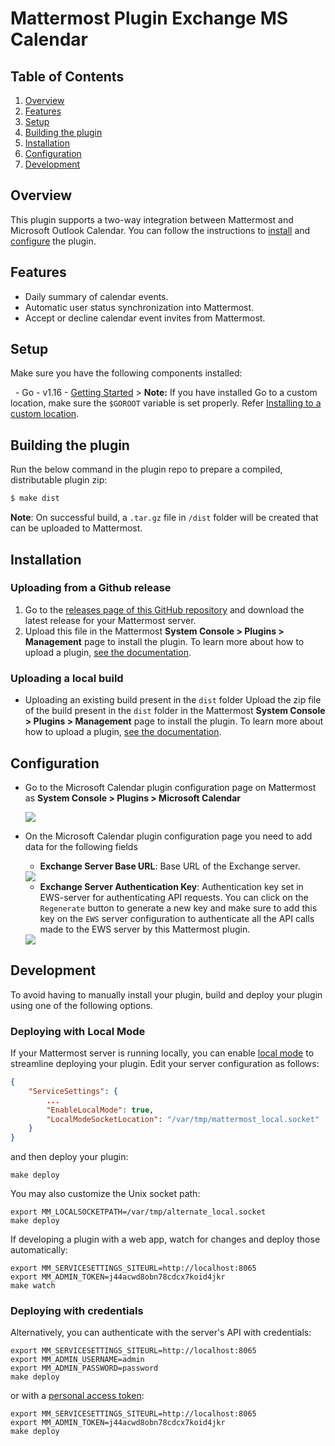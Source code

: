 # Mattermost Plugin Exchange MS Calendar

## Table of Contents

1. [Overview](#overview)
2. [Features](#features)
3. [Setup](#setup)
4. [Building the plugin](#building-the-plugin)
5. [Installation](#installation)
6. [Configuration](#configuration)
7. [Development](#development)

## Overview

This plugin supports a two-way integration between Mattermost and Microsoft Outlook Calendar. You can follow the instructions to [install](#installation) and [configure](#configuration) the plugin.

## Features

- Daily summary of calendar events.
- Automatic user status synchronization into Mattermost.
- Accept or decline calendar event invites from Mattermost.

## Setup
Make sure you have the following components installed:

  - Go - v1.16 - [Getting Started](https://golang.org/doc/install)
    > **Note:** If you have installed Go to a custom location, make sure the `$GOROOT` variable is set properly. Refer [Installing to a custom location](https://golang.org/doc/install#install).

## Building the plugin
Run the below command in the plugin repo to prepare a compiled, distributable plugin zip:

```bash
$ make dist
```
**Note**: On successful build, a `.tar.gz` file in `/dist` folder will be created that can be uploaded to Mattermost.

## Installation

### Uploading from a Github release
1. Go to the [releases page of this GitHub repository](https://github.com/Brightscout/mattermost-plugin-exchange-mscalendar/releases) and download the latest release for your Mattermost server.
2. Upload this file in the Mattermost **System Console > Plugins > Management** page to install the plugin. To learn more about how to upload a plugin, [see the documentation](https://docs.mattermost.com/administration/plugins.html#plugin-uploads).

### Uploading a local build
- Uploading an existing build present in the `dist` folder
Upload the zip file of the build present in the `dist` folder in the Mattermost **System Console > Plugins > Management** page to install the plugin. To learn more about how to upload a plugin, [see the documentation](https://docs.mattermost.com/administration/plugins.html#plugin-uploads).

## Configuration
- Go to the Microsoft Calendar plugin configuration page on Mattermost as **System Console > Plugins > Microsoft Calendar**

    <img src="https://user-images.githubusercontent.com/72438220/154666704-7f8c0162-4295-4c07-a528-8cf62b598afd.png" />

- On the Microsoft Calendar plugin configuration page you need to add data for the following fields
	- **Exchange Server Base URL**: Base URL of the Exchange server.
    <img src="https://user-images.githubusercontent.com/72438220/154667268-16b5cfbd-9250-4117-80a1-d6e460d8e898.png" />

	- **Exchange Server Authentication Key**: Authentication key set in EWS-server for authenticating API requests.
	You can click on the `Regenerate` button to generate a new key and make sure to add this key on the `EWS` server configuration to authenticate all the API calls made to the EWS server by this Mattermost plugin.
	<img src="https://user-images.githubusercontent.com/72438220/154667750-62deda36-3ecd-48b4-80b5-b36774fce3fc.png" />

## Development

To avoid having to manually install your plugin, build and deploy your plugin using one of the following options.

### Deploying with Local Mode

If your Mattermost server is running locally, you can enable [local mode](https://docs.mattermost.com/administration/mmctl-cli-tool.html#local-mode) to streamline deploying your plugin. Edit your server configuration as follows:

```json
{
    "ServiceSettings": {
        ...
        "EnableLocalMode": true,
        "LocalModeSocketLocation": "/var/tmp/mattermost_local.socket"
    }
}
```

and then deploy your plugin:
```
make deploy
```

You may also customize the Unix socket path:
```
export MM_LOCALSOCKETPATH=/var/tmp/alternate_local.socket
make deploy
```

If developing a plugin with a web app, watch for changes and deploy those automatically:
```
export MM_SERVICESETTINGS_SITEURL=http://localhost:8065
export MM_ADMIN_TOKEN=j44acwd8obn78cdcx7koid4jkr
make watch
```

### Deploying with credentials

Alternatively, you can authenticate with the server's API with credentials:
```
export MM_SERVICESETTINGS_SITEURL=http://localhost:8065
export MM_ADMIN_USERNAME=admin
export MM_ADMIN_PASSWORD=password
make deploy
```

or with a [personal access token](https://docs.mattermost.com/developer/personal-access-tokens.html):
```
export MM_SERVICESETTINGS_SITEURL=http://localhost:8065
export MM_ADMIN_TOKEN=j44acwd8obn78cdcx7koid4jkr
make deploy
```
